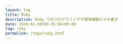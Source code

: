 ```yaml
---
layout: tag
title: Ruby
description: Ruby でのプログラミングや環境構築のメモ書き
date: 2020-01-30T09:55:04+09:00
tag: ruby
permalink: /tags/ruby.html
---
```

